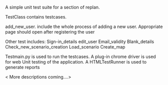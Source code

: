 A simple unit test suite for a section of replan.

TestClass contains testcases.

add_new_user.
        include the whole process of adding a new user.  Appropriate page should open after registering the user
        
Other test includes: 
Sign-in_details
edit_user
Email_validity
Blank_details
Check_new_scenario_creation
Load_scenario
Create_map

Testmain.py is used to run the testcases.
A plug-in chrome driver is used for web Unit testing of the application.
A HTMLTestRunner is used to generate reports


 <  More descriptions coming....>


